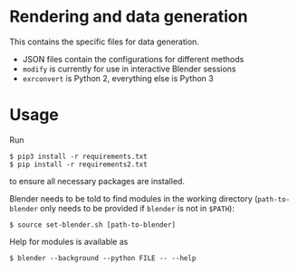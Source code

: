 # Rendering and data generation

This contains the specific files for data generation.

- JSON files contain the configurations for different methods
- `modify` is currently for use in interactive Blender sessions
- `exrconvert` is Python 2, everything else is Python 3

# Usage

Run

```
$ pip3 install -r requirements.txt
$ pip install -r requirements2.txt
```

to ensure all necessary packages are installed.

Blender needs to be told to find modules in the working directory
(`path-to-blender` only needs to be provided if `blender` is not in
`$PATH`):

```
$ source set-blender.sh [path-to-blender]
```

Help for modules is available as

```
$ blender --background --python FILE -- --help
```
